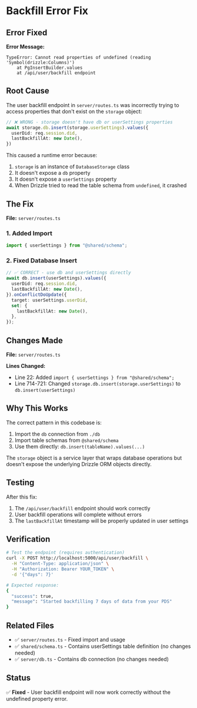 # Backfill Error Fix

## Error Fixed

**Error Message:**
```
TypeError: Cannot read properties of undefined (reading 'Symbol(drizzle:Columns)')
    at PgInsertBuilder.values
    at /api/user/backfill endpoint
```

## Root Cause

The user backfill endpoint in `server/routes.ts` was incorrectly trying to access properties that don't exist on the `storage` object:

```typescript
// ❌ WRONG - storage doesn't have db or userSettings properties
await storage.db.insert(storage.userSettings).values({
  userDid: req.session.did,
  lastBackfillAt: new Date(),
})
```

This caused a runtime error because:
1. `storage` is an instance of `DatabaseStorage` class
2. It doesn't expose a `db` property
3. It doesn't expose a `userSettings` property
4. When Drizzle tried to read the table schema from `undefined`, it crashed

## The Fix

**File:** `server/routes.ts`

### 1. Added Import
```typescript
import { userSettings } from "@shared/schema";
```

### 2. Fixed Database Insert
```typescript
// ✅ CORRECT - use db and userSettings directly
await db.insert(userSettings).values({
  userDid: req.session.did,
  lastBackfillAt: new Date(),
}).onConflictDoUpdate({
  target: userSettings.userDid,
  set: {
    lastBackfillAt: new Date(),
  },
});
```

## Changes Made

**File:** `server/routes.ts`

**Lines Changed:**
- Line 22: Added `import { userSettings } from "@shared/schema";`
- Line 714-721: Changed `storage.db.insert(storage.userSettings)` to `db.insert(userSettings)`

## Why This Works

The correct pattern in this codebase is:
1. Import the `db` connection from `./db`
2. Import table schemas from `@shared/schema`
3. Use them directly: `db.insert(tableName).values(...)`

The `storage` object is a service layer that wraps database operations but doesn't expose the underlying Drizzle ORM objects directly.

## Testing

After this fix:
1. The `/api/user/backfill` endpoint should work correctly
2. User backfill operations will complete without errors
3. The `lastBackfillAt` timestamp will be properly updated in user settings

## Verification

```bash
# Test the endpoint (requires authentication)
curl -X POST http://localhost:5000/api/user/backfill \
  -H "Content-Type: application/json" \
  -H "Authorization: Bearer YOUR_TOKEN" \
  -d '{"days": 7}'

# Expected response:
{
  "success": true,
  "message": "Started backfilling 7 days of data from your PDS"
}
```

## Related Files

- ✅ `server/routes.ts` - Fixed import and usage
- ✅ `shared/schema.ts` - Contains userSettings table definition (no changes needed)
- ✅ `server/db.ts` - Contains db connection (no changes needed)

## Status

✅ **Fixed** - User backfill endpoint will now work correctly without the undefined property error.
